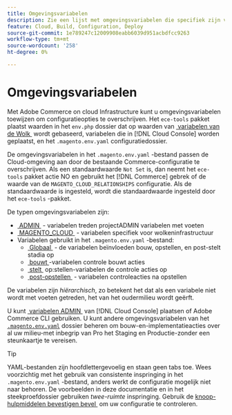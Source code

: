 ```yaml
---
title: Omgevingsvariabelen
description: Zie een lijst met omgevingsvariabelen die specifiek zijn voor Adobe Commerce op cloudinfrastructuur.
feature: Cloud, Build, Configuration, Deploy
source-git-commit: 1e789247c12009908eabb6039d951acbdfcc9263
workflow-type: tm+mt
source-wordcount: '258'
ht-degree: 0%

---
```


# Omgevingsvariabelen

Met Adobe Commerce on cloud Infrastructure kunt u omgevingsvariabelen toewijzen om configuratieopties te overschrijven. Het `ece-tools` pakket plaatst waarden in het `env.php` dossier dat op waarden van [&#x200B; variabelen van de Wolk &#x200B;](variables-cloud.md) wordt gebaseerd, variabelen die in [!DNL Cloud Console] worden geplaatst, en het `.magento.env.yaml` configuratiedossier.

De omgevingsvariabelen in het `.magento.env.yaml` -bestand passen de Cloud-omgeving aan door de bestaande Commerce-configuratie te overschrijven. Als een standaardwaarde `Not Set` is, dan neemt het `ece-tools` pakket **&#x200B;**&#x200B;actie NO en gebruikt het [!DNL Commerce] gebrek of de waarde van de `MAGENTO_CLOUD_RELATIONSHIPS` configuratie. Als de standaardwaarde is ingesteld, wordt die standaardwaarde ingesteld door het `ece-tools` -pakket.

De typen omgevingsvariabelen zijn:

- [&#x200B; ADMIN &#x200B;](variables-admin.md) - variabelen treden projectADMIN variabelen met voeten
- [&#x200B; MAGENTO_CLOUD &#x200B;](variables-cloud.md) - variabelen specifiek voor wolkeninfrastructuur
- Variabelen gebruikt in het `.magento.env.yaml` -bestand:
   - [&#x200B; Globaal &#x200B;](variables-global.md) - de variabelen beïnvloeden bouw, opstellen, en post-stelt stadia op
   - [&#x200B; bouwt &#x200B;](variables-build.md)-variabelen controle bouwt acties
   - [&#x200B; stelt &#x200B;](variables-deploy.md) op:stellen-variabelen de controle acties op
   - [&#x200B; post-opstellen &#x200B;](variables-post-deploy.md) - variabelen controleacties na opstellen

De variabelen zijn _hiërarchisch_, zo betekent het dat als een variabele niet wordt met voeten getreden, het van het oudermilieu wordt geërft.

U kunt [&#x200B; variabelen ADMIN &#x200B;](variables-admin.md) van [!DNL Cloud Console] plaatsen of Adobe Commerce CLI gebruiken. U kunt andere omgevingsvariabelen van het [`.magento.env.yaml`](configure-env-yaml.md) dossier beheren om bouw-en-implementatieacties over al uw milieu-met inbegrip van Pro het Staging en Productie-zonder een steunkaartje te vereisen.

>[!TIP]
>
>YAML-bestanden zijn hoofdlettergevoelig en staan geen tabs toe. Wees voorzichtig met het gebruik van consistente inspringing in het `.magento.env.yaml` -bestand, anders werkt de configuratie mogelijk niet naar behoren. De voorbeelden in deze documentatie en in het steekproefdossier gebruiken _twee-ruimte_ inspringing. Gebruik de [&#x200B; knoop-hulpmiddelen bevestigen bevel &#x200B;](configure-env-yaml.md#validate-configuration-file) om uw configuratie te controleren.
